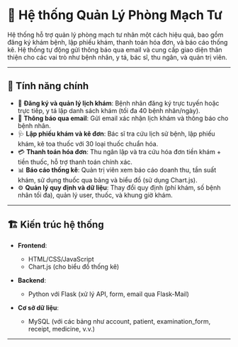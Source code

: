 # 🏥 Hệ thống Quản Lý Phòng Mạch Tư

Hệ thống hỗ trợ quản lý phòng mạch tư nhân một cách hiệu quả, bao gồm đăng ký khám bệnh, lập phiếu khám, thanh toán hóa đơn, và báo cáo thống kê. Hệ thống tự động gửi thông báo qua email và cung cấp giao diện thân thiện cho các vai trò như bệnh nhân, y tá, bác sĩ, thu ngân, và quản trị viên.

---

## 🚀 Tính năng chính

- 📅 **Đăng ký và quản lý lịch khám**: Bệnh nhân đăng ký trực tuyến hoặc trực tiếp, y tá lập danh sách khám (tối đa 40 bệnh nhân/ngày).  
- 📧 **Thông báo qua email**: Gửi email xác nhận lịch khám và thông báo cho bệnh nhân.  
- 🩺 **Lập phiếu khám và kê đơn**: Bác sĩ tra cứu lịch sử bệnh, lập phiếu khám, kê toa thuốc với 30 loại thuốc chuẩn hóa.  
- 💳 **Thanh toán hóa đơn**: Thu ngân lập và tra cứu hóa đơn tiền khám + tiền thuốc, hỗ trợ thanh toán chính xác.  
- 📊 **Báo cáo thống kê**: Quản trị viên xem báo cáo doanh thu, tần suất khám, sử dụng thuốc qua bảng và biểu đồ (sử dụng Chart.js).  
- ⚙️ **Quản lý quy định và dữ liệu**: Thay đổi quy định (phí khám, số bệnh nhân tối đa), quản lý user, thuốc, và khung giờ khám.  

---

## 🏗️ Kiến trúc hệ thống

- **Frontend**:  
  - HTML/CSS/JavaScript  
  - Chart.js (cho biểu đồ thống kê)  

- **Backend**:  
  - Python với Flask (xử lý API, form, email qua Flask-Mail)  

- **Cơ sở dữ liệu**:  
  - MySQL (với các bảng như account, patient, examination_form, receipt, medicine, v.v.)  

---
